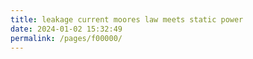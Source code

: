 ```yaml
---
title: leakage current moores law meets static power
date: 2024-01-02 15:32:49
permalink: /pages/f00000/
---
```

